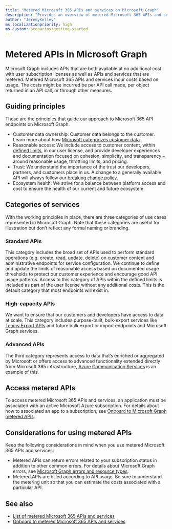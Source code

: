 ```yaml
---
title: "Metered Microsoft 365 APIs and services on Microsoft Graph"
description: "Provides an overview of metered Microsoft 365 APIs and services on Microsoft Graph."
author: "JeremyKelley"
ms.localizationpriority: high
ms.custom: scenarios:getting-started
---
```


# Metered APIs in Microsoft Graph

Microsoft Graph includes APIs that are both available at no additional cost with user subscription licenses as well as APIs and services that are metered. Metered Microsoft 365 APIs and services incur costs based on usage. The costs might be incurred be per API call made, per object returned in an API call, or through other measures.

## Guiding principles
These are the principles that guide our approach to Microsoft 365 API endpoints on Microsoft Graph.
- Customer data ownership: Customer data belongs to the customer. Learn more about how [Microsoft categorizes customer data](https://www.microsoft.com/trust-center/privacy/customer-data-definitions). 
- Reasonable access: We include access to customer content, within [defined limits](throttling-limits.md), in our user license, and provide developer experiences and documentation focused on cohesion, simplicity, and transparency – around reasonable usage, throttling limits, and pricing. 
- Trust: We understand the importance of the trust our developers, partners, and customers place in us. A change to a generally available API will always follow our [breaking change policy](versioning-and-support.md). 
- Ecosystem health: We strive for a balance between platform access and cost to ensure the health of our current and future ecosystem. 

## Categories of services 
With the working principles in place, there are three categories of use cases represented in Microsoft Graph. Note that these categories are useful for illustration but don’t reflect any formal naming or branding. 

### Standard APIs
This category includes the broad set of APIs used to perform standard operations (e.g. create, read, update, delete) on customer content and administrative endpoints for service configuration. We continue to define and update the limits of reasonable access based on documented usage thresholds to protect our customer experience and encourage good API usage patterns. Access to this category of APIs within the defined limits is included as part of the user license without any additional costs. This is the default category that most endpoints will exist in.

### High-capacity APIs
We want to ensure that our customers and developers have access to data at scale. This category includes purpose-built, bulk-export services like [Teams Export APIs](/microsoftteams/export-teams-content#license-requirements-for-teams-export-apis) and future bulk export or import endpoints and Microsoft Graph services.

### Advanced APIs
The third category represents access to data that’s enriched or aggregated by Microsoft or offers access to advanced functionality extended directly from Microsoft 365 infrastructure, [Azure Communication Services](https://azure.microsoft.com/products/communication-services/#overview) is an example of this.

## Access metered APIs
To access metered Microsoft 365 APIs and services, an application must be associated with an active Microsoft Azure subscription. For details about how to associated an app to a subscription, see [Onboard to Microsoft Graph metered APIs](metered-api-onboarding.md).

## Considerations for using metered APIs

Keep the following considerations in mind when you use metered Microsoft 365 APIs and services:

- Metered APIs can return errors related to your subscription status in addition to other common errors. For details about Microsoft Graph errors, see [Microsoft Graph errors and resource types](errors.md).
- Metered APIs are billed according to API usage. Be sure to understand the metering unit so that you can estimate the costs associated with a particular API.

## See also

- [List of metered Microsoft 365 APIs and services](/graph/metered-api-list)
- [Onboard to metered Microsoft 365 APIs and services](/graph/metered-api-onboarding)
